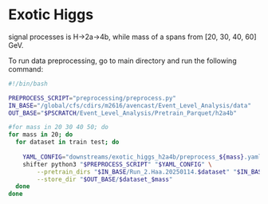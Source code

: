 # Exotic Higgs 

signal processes is H->2a->4b, while mass of a spans from [20, 30, 40, 60] GeV.

To run data preprocessing, go to main directory and run the following command:

```bash
#!/bin/bash

PREPROCESS_SCRIPT="preprocessing/preprocess.py"
IN_BASE="/global/cfs/cdirs/m2616/avencast/Event_Level_Analysis/data"
OUT_BASE="$PSCRATCH/Event_Level_Analysis/Pretrain_Parquet/h2a4b"

#for mass in 20 30 40 50; do
for mass in 20; do
  for dataset in train test; do
  
    YAML_CONFIG="downstreams/exotic_higgs_h2a4b/preprocess_${mass}.yaml"
    shifter python3 "$PREPROCESS_SCRIPT" "$YAML_CONFIG" \
        --pretrain_dirs "$IN_BASE/Run_2.Haa.20250114.$dataset" "$IN_BASE/Run_2.QCD_extra.20250205.$dataset" \
        --store_dir "$OUT_BASE/$dataset_$mass"
  done
done
```